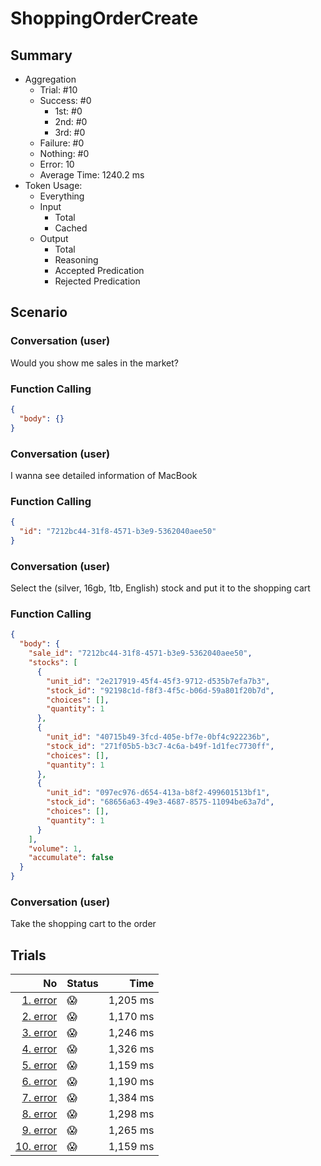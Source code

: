 # ShoppingOrderCreate
## Summary
  - Aggregation
    - Trial: #10
    - Success: #0
      - 1st: #0
      - 2nd: #0
      - 3rd: #0
    - Failure: #0
    - Nothing: #0
    - Error: 10
    - Average Time: 1240.2 ms
  - Token Usage:
    - Everything
    - Input
      - Total
      - Cached
    - Output
      - Total
      - Reasoning
      - Accepted Predication
      - Rejected Predication

## Scenario
### Conversation (user)
Would you show me sales in the market?

### Function Calling
```json
{
  "body": {}
}
```

### Conversation (user)
I wanna see detailed information of MacBook

### Function Calling
```json
{
  "id": "7212bc44-31f8-4571-b3e9-5362040aee50"
}
```

### Conversation (user)
Select the (silver, 16gb, 1tb, English) stock and put it to the shopping cart

### Function Calling
```json
{
  "body": {
    "sale_id": "7212bc44-31f8-4571-b3e9-5362040aee50",
    "stocks": [
      {
        "unit_id": "2e217919-45f4-45f3-9712-d535b7efa7b3",
        "stock_id": "92198c1d-f8f3-4f5c-b06d-59a801f20b7d",
        "choices": [],
        "quantity": 1
      },
      {
        "unit_id": "40715b49-3fcd-405e-bf7e-0bf4c922236b",
        "stock_id": "271f05b5-b3c7-4c6a-b49f-1d1fec7730ff",
        "choices": [],
        "quantity": 1
      },
      {
        "unit_id": "097ec976-d654-413a-b8f2-499601513bf1",
        "stock_id": "68656a63-49e3-4687-8575-11094be63a7d",
        "choices": [],
        "quantity": 1
      }
    ],
    "volume": 1,
    "accumulate": false
  }
}
```

### Conversation (user)
Take the shopping cart to the order

## Trials
No | Status | Time
---:|:-------|------:
[1. error](./trials/1.error.json) | 😱 | 1,205 ms
[2. error](./trials/2.error.json) | 😱 | 1,170 ms
[3. error](./trials/3.error.json) | 😱 | 1,246 ms
[4. error](./trials/4.error.json) | 😱 | 1,326 ms
[5. error](./trials/5.error.json) | 😱 | 1,159 ms
[6. error](./trials/6.error.json) | 😱 | 1,190 ms
[7. error](./trials/7.error.json) | 😱 | 1,384 ms
[8. error](./trials/8.error.json) | 😱 | 1,298 ms
[9. error](./trials/9.error.json) | 😱 | 1,265 ms
[10. error](./trials/10.error.json) | 😱 | 1,159 ms
